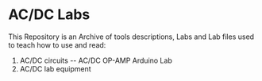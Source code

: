 # AC/DC Labs
This Repository is an Archive of tools descriptions, Labs and Lab files used to teach how to use and read:
1) AC/DC circuits
-- AC/DC OP-AMP Arduino Lab
2) AC/DC lab equipment
